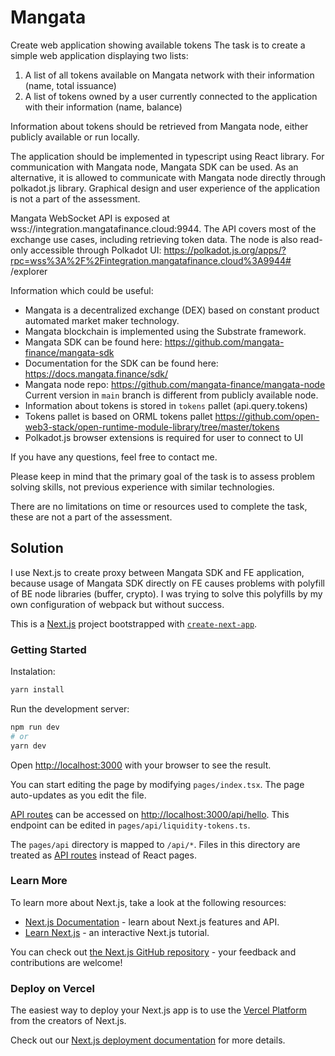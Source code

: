 # Mangata

Create web application showing available tokens
The task is to create a simple web application displaying two lists:
1. A list of all tokens available on Mangata network with their information (name, total
   issuance)
2. A list of tokens owned by a user currently connected to the application with their
   information (name, balance)
   
Information about tokens should be retrieved from Mangata node, either publicly available or run
   locally.

   The application should be implemented in typescript using React library.
   For communication with Mangata node, Mangata SDK can be used. As an alternative, it is
   allowed to communicate with Mangata node directly through polkadot.js library.
   Graphical design and user experience of the application is not a part of the assessment.
   
Mangata WebSocket API is exposed at wss://integration.mangatafinance.cloud:9944. The API
   covers most of the exchange use cases, including retrieving token data. The node is also
   read-only accessible through Polkadot UI:
   https://polkadot.js.org/apps/?rpc=wss%3A%2F%2Fintegration.mangatafinance.cloud%3A9944#
   /explorer
   
Information which could be useful:
- Mangata is a decentralized exchange (DEX) based on constant product automated
  market maker technology.
- Mangata blockchain is implemented using the Substrate framework.
- Mangata SDK can be found here: https://github.com/mangata-finance/mangata-sdk
- Documentation for the SDK can be found here: https://docs.mangata.finance/sdk/
- Mangata node repo: https://github.com/mangata-finance/mangata-node Current version
  in `main` branch is different from publicly available node.
- Information about tokens is stored in `tokens` pallet (api.query.tokens)
- Tokens pallet is based on ORML tokens pallet
  https://github.com/open-web3-stack/open-runtime-module-library/tree/master/tokens
- Polkadot.js browser extensions is required for user to connect to UI
  
If you have any questions, feel free to contact me.

Please keep in mind that the primary goal of the task is to assess problem solving skills, not previous experience with similar technologies.
  
There are no limitations on time or resources used to complete the task, these are not a part of
  the assessment.

## Solution

I use Next.js to create proxy between Mangata SDK and FE application, because usage of Mangata SDK directly on FE causes problems with polyfill of BE node libraries (buffer, crypto).
I was trying to solve this polyfills by my own configuration of webpack but without success. 

This is a [Next.js](https://nextjs.org/) project bootstrapped with [`create-next-app`](https://github.com/vercel/next.js/tree/canary/packages/create-next-app).

### Getting Started

Instalation:

```bash
yarn install
```

Run the development server:

```bash
npm run dev
# or
yarn dev
```

Open [http://localhost:3000](http://localhost:3000) with your browser to see the result.

You can start editing the page by modifying `pages/index.tsx`. The page auto-updates as you edit the file.

[API routes](https://nextjs.org/docs/api-routes/introduction) can be accessed on [http://localhost:3000/api/hello](http://localhost:3000/api/hello). This endpoint can be edited in `pages/api/liquidity-tokens.ts`.

The `pages/api` directory is mapped to `/api/*`. Files in this directory are treated as [API routes](https://nextjs.org/docs/api-routes/introduction) instead of React pages.

### Learn More

To learn more about Next.js, take a look at the following resources:

- [Next.js Documentation](https://nextjs.org/docs) - learn about Next.js features and API.
- [Learn Next.js](https://nextjs.org/learn) - an interactive Next.js tutorial.

You can check out [the Next.js GitHub repository](https://github.com/vercel/next.js/) - your feedback and contributions are welcome!

### Deploy on Vercel

The easiest way to deploy your Next.js app is to use the [Vercel Platform](https://vercel.com/new?utm_medium=default-template&filter=next.js&utm_source=create-next-app&utm_campaign=create-next-app-readme) from the creators of Next.js.

Check out our [Next.js deployment documentation](https://nextjs.org/docs/deployment) for more details.
